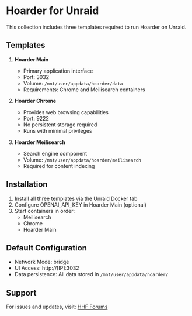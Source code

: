 # Hoarder for Unraid

This collection includes three templates required to run Hoarder on Unraid.

## Templates

1. **Hoarder Main**
   - Primary application interface
   - Port: 3032
   - Volume: `/mnt/user/appdata/hoarder/data`
   - Requirements: Chrome and Meilisearch containers

2. **Hoarder Chrome**
   - Provides web browsing capabilities
   - Port: 9222
   - No persistent storage required
   - Runs with minimal privileges

3. **Hoarder Meilisearch**
   - Search engine component
   - Volume: `/mnt/user/appdata/hoarder/meilisearch`
   - Required for content indexing

## Installation

1. Install all three templates via the Unraid Docker tab
2. Configure OPENAI_API_KEY in Hoarder Main (optional)
3. Start containers in order:
   - Meilisearch
   - Chrome
   - Hoarder Main

## Default Configuration

- Network Mode: bridge
- UI Access: http://[IP]:3032
- Data persistence: All data stored in `/mnt/user/appdata/hoarder/`

## Support

For issues and updates, visit:
[HHF Forums](https://forum.hhf.technology)